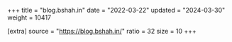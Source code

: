 +++
title = "blog.bshah.in"
date = "2022-03-22"
updated = "2024-03-30"
weight = 10417

[extra]
source = "https://blog.bshah.in/"
ratio = 32
size = 10
+++
